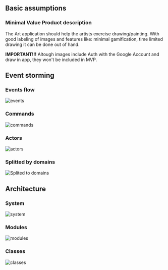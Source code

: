 ## Basic assumptions

### Minimal Value Product description
The Art application should help the artists exercise drawing/painting. With good labeling of images 
and features like: minimal gamification, time limited drawing it can be done out of hand. 

**IMPORTANT!!!**
Altough images include Auth with the Google Account and draw in app, they won't be included in MVP.

## Event storming

### Events flow
![events](https://user-images.githubusercontent.com/31220811/132501938-4abe8ef3-c1da-44fb-8091-74c1769af0ac.jpg)

### Commands
![commands](https://user-images.githubusercontent.com/31220811/132502007-0c0d763c-8d0f-4a95-aa3d-5cabf761c170.jpg)

### Actors
![actors](https://user-images.githubusercontent.com/31220811/132502042-f323b5c3-af59-4f5c-9e1d-9824b2f7df5e.jpg)

### Splitted by domains
![Splited to domains](https://user-images.githubusercontent.com/31220811/132502071-d19c6314-4ba8-4b82-afdf-3de7996b63a7.jpg)

## Architecture

### System
![system](https://user-images.githubusercontent.com/31220811/132502105-a44b551b-d611-4e0b-8b22-e64443c40bd8.jpg)

### Modules
![modules](https://user-images.githubusercontent.com/31220811/132502125-9e6178e1-de14-423e-824f-1f04e576ee98.jpg)

### Classes
![classes](https://user-images.githubusercontent.com/31220811/132502153-6007ecac-62df-4616-80cd-b28e88616ce1.jpg)
